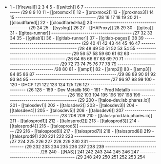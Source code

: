 - 1 - [[firewall]]
  2
  3
  4
  5 - [[switch]] 
  6
  7
  ----------------------------------------- /29
  8
  9
  10
  11 - [[proxmox1]] 
  12 - [[proxmox2]] 
  13 - [[proxmox3]]
  14
  15
  ----------------------------------------- /28
  16
  17
  18
  19
  20
  21 - [[cloudflared]] 
  22 - [[cloudflared-ha]] 
  23 
  ----------------------------------------- /29
  24
  25 - [[syslog]] 
  26
  27 - [[HAProxy]] 
  28
  29
  30 - [[gitea]] 
  31 - [[gitea-runner]] 
  ----------------------------------------- /27
  32
  33
  34
  35 - [[gitlab1]] 
  36 - [[gitlab-runner]] 
  37 - [[gitlab-pages]] 
  38
  39
  ----------------------------------------- /29
  40
  41
  42
  43
  44
  45
  46
  47
  ----------------------------------------- /28
  48
  49
  50
  51
  52
  53
  54
  55
  ----------------------------------------- /29
  56
  57
  58
  59
  60
  61
  62
  63
  ----------------------------------------- /26
  64
  65
  66
  67
  68
  69
  70
  71
  ----------------------------------------- /29
  72
  73
  74
  75
  76
  77
  78
  79
  ----------------------------------------- /28
  80
  81 - [[amp1]] 
  82 - [[amp2]] 
  83 - [[amp3]] 
  84
  85
  86
  87
  ----------------------------------------- /29
  88
  89
  90
  91
  92
  93
  94
  95
  ----------------------------------------- /27
  96
  97
  98
  99
  100 - 120 - DHCP
  121
  122
  123
  124
  125
  126
  127
  ----------------------------------------- /26
  128 - 159 - Dev Metallb
  160 - 191 - Prod Metallb
  ----------------------------------------- /26
  192
  193
  194
  195
  196
  197
  198
  199
  ----------------------------------------- /29
  200 - [[talos-dev.lab.phares.io]]
  201 - [[talosdev1]] 
  202 - [[talosdev2]]
  203 - [[talosdev3]] 
  204 - [[talosdev4]] 
  205 - [[talosdev5]] 
  206 - [[talosdev6]] 
  207
  ----------------------------------------- /28
  208
  209
  210 - [[talos-prod.lab.phares.io]]
  211 - [[talosprod1]] 
  212 - [[talosprod2]] 
  213 - [[talosprod3]] 
  214 - [[talosprod4]] 
  215 - [[talosprod5]] 
  ----------------------------------------- /29
  216 - [[talosprod6]] 
  217 - [[talosprod7]] 
  218 - [[talosprod8]] 
  219 - [[talosprod9]] 
  220
  221
  222
  223
  ----------------------------------------- /27
  224
  225
  226
  227
  228
  229
  230
  231
  ----------------------------------------- /29
  232
  233
  234
  235
  236
  237
  238
  239
  ----------------------------------------- /28
  240 - [[NAS]] 
  241
  242
  243
  244
  245
  246
  247
  ----------------------------------------- /29
  248
  249
  250
  251
  252
  253
  254